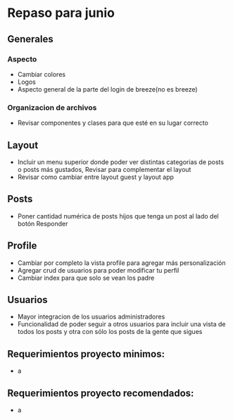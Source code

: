
# Repaso para junio

## Generales

### Aspecto
- Cambiar colores
- Logos
- Aspecto general de la parte del login de breeze(no es breeze)

### Organizacion de archivos
- Revisar componentes y clases para que esté en su lugar correcto

## Layout
- Incluir un menu superior donde poder ver distintas categorias de posts o posts más gustados, Revisar para complementar el layout
- Revisar como cambiar entre layout guest y layout app

## Posts
- Poner cantidad numérica de posts hijos que tenga un post al lado 
del botón Responder

## Profile
- Cambiar por completo la vista profile para agregar más personalización
- Agregar crud de usuarios para poder modificar tu perfil
- Cambiar index para que solo se vean los padre

## Usuarios
- Mayor integracion de los usuarios administradores
- Funcionalidad de poder seguir a otros usuarios para incluir una 
vista de todos los posts y otra con sólo los posts de la gente que sigues

## Requerimientos proyecto minimos:
- a
## Requerimientos proyecto recomendados:
- a
